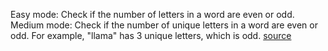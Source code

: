 Easy mode: Check if the number of letters in a word are even or odd.
Medium mode: Check if the number of unique letters in a word are even or odd. For example, "llama" has 3 unique letters, which is odd.
[source](http://golf.shinh.org/p.rb?different+letters+parity)
